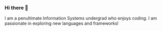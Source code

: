### Hi there 👋

I am a penultimate Information Systems undergrad who enjoys coding. I am passionate in exploring new languages and frameworks! 

<!--
[![Anurag's GitHub stats](https://github-readme-stats.vercel.app/api?username=izumiaa)](https://github.com/anuraghazra/github-readme-stats)
-->

<!--
**izumiaa/izumiaa** is a ✨ _special_ ✨ repository because its `README.md` (this file) appears on your GitHub profile.

Here are some ideas to get you started:

- 🔭 I’m currently working on ...
- 🌱 I’m currently learning ...
- 👯 I’m looking to collaborate on ...
- 🤔 I’m looking for help with ...
- 💬 Ask me about ...
- 📫 How to reach me: ...
- 😄 Pronouns: ...
- ⚡ Fun fact: ...
-->
